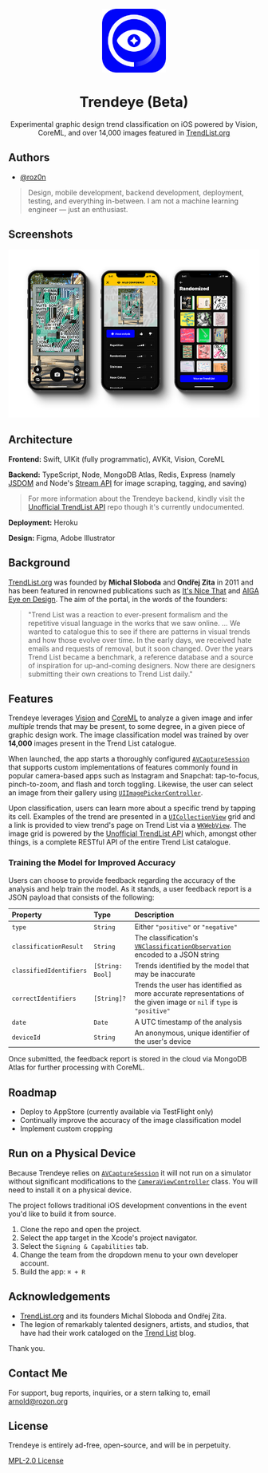 <p align="center" width="100%">
    <img width="128px" height="128px" src="./README-Icon.png"> 
</p>

<h1 align="center">Trendeye (Beta)</h1>

<p align="center" width="100%">
Experimental graphic design trend classification on iOS powered by Vision, CoreML, and over 14,000 images featured in <a href="https://www.trendlist.org">TrendList.org</a>
</p>

## Authors

- [@roz0n](https://www.rozon.org/)

> Design, mobile development, backend development, deployment, testing, and everything in-between. I am not a machine learning engineer — just an enthusiast.

## Screenshots

<p align="center" width="100%">
    <img src="./README-Screenshots.png"> 
</p>

## Architecture

**Frontend:** Swift, UIKit (fully programmatic), AVKit, Vision, CoreML

**Backend:** TypeScript, Node, MongoDB Atlas, Redis, Express (namely [JSDOM](https://github.com/jsdom/jsdom) and Node's [Stream API](https://nodejs.org/api/stream.html#stream_stream) for image scraping, tagging, and saving)

> For more information about the Trendeye backend, kindly visit the [Unofficial TrendList API](https://github.com/roz0n/trendlist-api) repo though it's currently undocumented.

**Deployment:** Heroku

**Design:** Figma, Adobe Illustrator

## Background

[TrendList.org](https://www.trendlist.org) was founded by **Michal Sloboda** and **Ondřej Zita** in 2011 and has been featured in renowned publications such as [It's Nice That](https://www.itsnicethat.com/features/trend-list-graphic-design-trends-2020-preview-of-the-year-2020-opinion-060120) and [AIGA Eye on Design](https://eyeondesign.aiga.org/the-trick-to-predicting-2016s-graphic-design-trends/). The aim of the portal, in the words of the founders:

> "Trend List was a reaction to ever-present formalism and the repetitive visual language in the works that we saw online. … We wanted to catalogue this to see if there are patterns in visual trends and how those evolve over time. In the early days, we received hate emails and requests of removal, but it soon changed. Over the years Trend List became a benchmark, a reference database and a source of inspiration for up-and-coming designers. Now there are designers submitting their own creations to Trend List daily."

## Features

Trendeye leverages [Vision](https://developer.apple.com/documentation/vision) and [CoreML](https://developer.apple.com/documentation/coreml) to analyze a given image and infer _multiple_ trends that may be present, to some degree, in a given piece of graphic design work. The image classification model was trained by over **14,000** images present in the Trend List catalogue.

When launched, the app starts a thoroughly configured [`AVCaptureSession`](https://developer.apple.com/documentation/avfoundation/avcapturesession) that supports custom implementations of features commonly found in popular camera-based apps such as Instagram and Snapchat: tap-to-focus, pinch-to-zoom, and flash and torch toggling. Likewise, the user can select an image from their gallery using [`UIImagePickerController`](https://developer.apple.com/documentation/uikit/uiimagepickercontroller).

Upon classification, users can learn more about a specific trend by tapping its cell. Examples of the trend are presented in a [`UICollectionView`](https://developer.apple.com/documentation/uikit/uicollectionview) grid and a link is provided to view trend's page on Trend List via a [`WKWebView`](https://developer.apple.com/documentation/webkit/wkwebview). The image grid is powered by the [Unofficial TrendList API](https://github.com/roz0n/trendlist-api) which, amongst other things, is a complete RESTful API of the entire Trend List catalogue.

### Training the Model for Improved Accuracy

Users can choose to provide feedback regarding the accuracy of the analysis and help train the model. As it stands, a user feedback report is a JSON payload that consists of the following:

| Property                | Type             | Description                                                                                                                                                 |
| :---------------------- | :--------------- | :---------------------------------------------------------------------------------------------------------------------------------------------------------- |
| `type`                  | `String`         | Either `"positive"` or `"negative"`                                                                                                                         |
| `classificationResult`  | `String`         | The classification's [`VNClassificationObservation`](https://developer.apple.com/documentation/vision/vnclassificationobservation) encoded to a JSON string |
| `classifiedIdentifiers` | `[String: Bool]` | Trends identified by the model that may be inaccurate                                                                                                       |
| `correctIdentifiers`    | `[String]?`      | Trends the user has identified as more accurate representations of the given image or `nil` if `type` is `"positive"`                                       |
| `date`                  | `Date`           | A UTC timestamp of the analysis                                                                                                                             |
| `deviceId`              | `String`         | An anonymous, unique identifier of the user's device                                                                                                        |

Once submitted, the feedback report is stored in the cloud via MongoDB Atlas for further processing with CoreML.

## Roadmap

- Deploy to AppStore (currently available via TestFlight only)
- Continually improve the accuracy of the image classification model
- Implement custom cropping

## Run on a Physical Device

Because Trendeye relies on [`AVCaptureSession`](https://developer.apple.com/documentation/avfoundation/avcapturesession) it will not run on a simulator without significant modifications to the [`CameraViewController`](https://github.com/roz0n/Trendeye/blob/master/Trendeye/Controllers/CameraViewController.swift) class. You will need to install it on a physical device.

The project follows traditional iOS development conventions in the event you'd like to build it from source.

1. Clone the repo and open the project.
2. Select the app target in the Xcode's project navigator.
3. Select the `Signing & Capabilities` tab.
4. Change the team from the dropdown menu to your own developer account.
5. Build the app: `⌘ + R`

## Acknowledgements

- [TrendList.org](https://www.trendlist.org/) and its founders Michal Sloboda and Ondřej Zita.
- The legion of remarkably talented designers, artists, and studios, that have had their work cataloged on the [Trend List](https://www.trendlist.org) blog.

Thank you.

## Contact Me

For support, bug reports, inquiries, or a stern talking to, email [arnold@rozon.org](mailto:arnold@rozon.org)

## License

Trendeye is entirely ad-free, open-source, and will be in perpetuity.

[MPL-2.0 License](https://choosealicense.com/licenses/mpl-2.0/)
